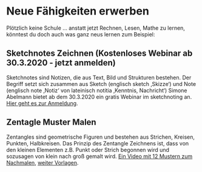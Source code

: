 # Neue Fähigkeiten erwerben

Plötzlich keine Schule ... anstatt jetzt Rechnen, Lesen, Mathe zu lernen, könntest du doch auch was ganz neus lernen zum Beispiel:

## Sketchnotes Zeichnen (Kostenloses Webinar ab 30.3.2020 - jetzt anmelden)

Sketchnotes sind Notizen, die aus Text, Bild und Strukturen bestehen. Der Begriff setzt sich zusammen aus Sketch (englisch sketch ‚Skizze‘) und Note (englisch note ‚Notiz‘ von lateinisch notitia ‚Kenntnis, Nachricht‘)
Simone Abelmann bietet ab dem 30.3.2020 ein gratis Webinar im sketchnoting an. [Hier geht es zur Anmeldung](https://webinar.simoneabelmann.com/funny-sketchnotes-webinar34117604).

## Zentagle Muster Malen

Zentangles sind geometrische Figuren und bestehen aus Strichen, Kreisen, Punkten, Halbkreisen. Das Prinzip des Zentangle Zeichnens ist, dass von den kleinen Elementen z.B. Punkt oder Strich begonnen wird und sozusagen von klein nach groß gemalt wird. [Ein Video mit 12 Mustern zum Nachmalen](https://youtu.be/QsBpNKiB2VE), [weiter Vorlagen](https://zentangle-vorlagen.de/).


